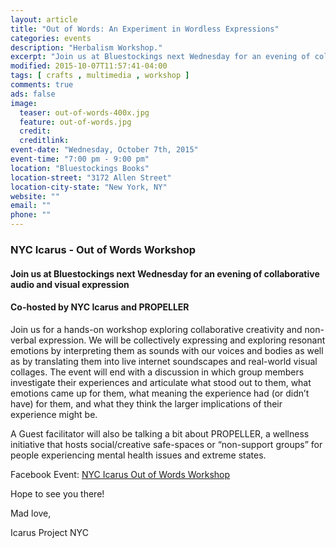 ```yaml
---
layout: article
title: "Out of Words: An Experiment in Wordless Expressions"
categories: events
description: "Herbalism Workshop."
excerpt: "Join us at Bluestockings next Wednesday for an evening of collaborative audio and visual expression (no artistic experience or skill necessary)!"
modified: 2015-10-07T11:57:41-04:00
tags: [ crafts , multimedia , workshop ]
comments: true
ads: false
image:
  teaser: out-of-words-400x.jpg
  feature: out-of-words.jpg
  credit: 
  creditlink: 
event-date: "Wednesday, October 7th, 2015"
event-time: "7:00 pm - 9:00 pm"
location: "Bluestockings Books"
location-street: "3172 Allen Street"
location-city-state: "New York, NY"
website: ""
email: ""
phone: ""
---
```

### NYC Icarus - Out of Words Workshop

#### Join us at Bluestockings next Wednesday for an evening of collaborative audio and visual expression
#### Co-hosted by NYC Icarus and PROPELLER

Join us for a hands-on workshop exploring collaborative creativity and non-verbal expression. We will be collectively expressing and exploring resonant emotions by interpreting them as sounds with our voices and bodies as well as by translating them into live internet soundscapes and real-world visual collages. The event will end with a discussion in which group members investigate their experiences and articulate what stood out to them, what emotions came up for them, what meaning the experience had (or didn’t have) for them, and what they think the larger implications of their experience might be.

A Guest facilitator will also be talking a bit about PROPELLER, a wellness initiative that hosts social/creative safe-spaces or “non-support groups” for people experiencing mental health issues and extreme states.

Facebook Event: [NYC Icarus Out of Words Workshop](https://www.facebook.com/events/556225774525456/)

Hope to see you there!

Mad love,

Icarus Project NYC
